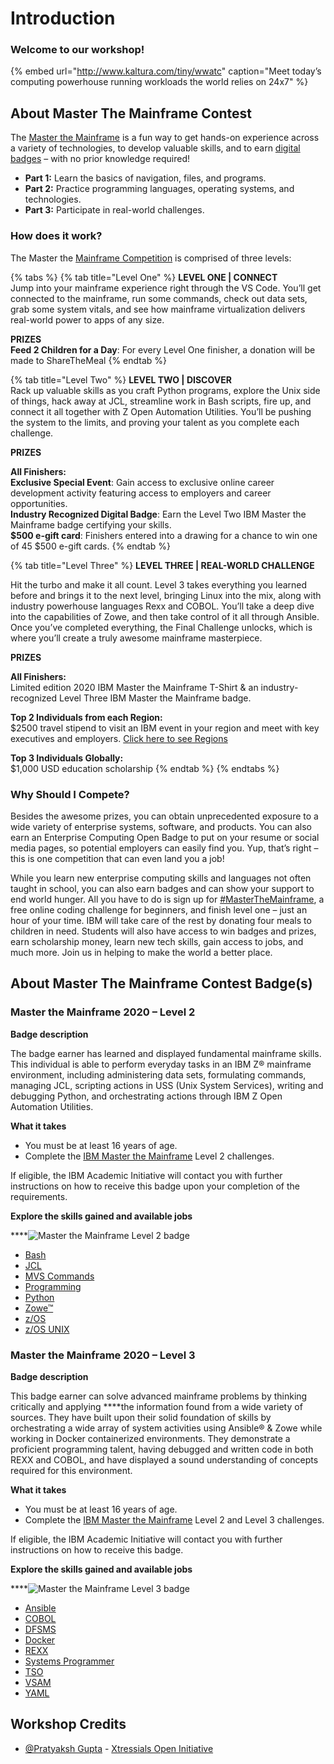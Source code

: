 # Introduction

###                                                      Welcome to our workshop!

{% embed url="http://www.kaltura.com/tiny/wwatc" caption="Meet today’s computing powerhouse running workloads the world relies on 24x7" %}

## About Master The Mainframe Contest

The [Master the Mainframe](https://masterthemainframe.com/) is a fun way to get hands-on experience across a variety of technologies, to develop valuable skills, and to earn [digital badges](https://www.ibm.com/it-infrastructure/z/education/master-the-mainframe-badges) – with no prior knowledge required!

* **Part 1:**  Learn the basics of navigation, files, and programs.
* **Part 2:** Practice programming languages, operating systems, and technologies.
* **Part 3:** Participate in real-world challenges.

### How does it work?

The Master the [Mainframe Competition](https://masterthemainframe.com/) is comprised of three levels:

{% tabs %}
{% tab title="Level One" %}
**LEVEL ONE \| CONNECT**  
Jump into your mainframe experience right through the VS Code. You’ll get connected to the mainframe, run some commands, check out data sets, grab some system vitals, and see how mainframe virtualization delivers real-world power to apps of any size.

**PRIZES**  
**Feed 2 Children for a Day**: For every Level One finisher, a donation will be made to ShareTheMeal
{% endtab %}

{% tab title="Level Two" %}
**LEVEL TWO \| DISCOVER**  
Rack up valuable skills as you craft Python programs, explore the Unix side of things, hack away at JCL, streamline work in Bash scripts, fire up, and connect it all together with Z Open Automation Utilities. You’ll be pushing the system to the limits, and proving your talent as you complete each challenge.

**PRIZES**

**All Finishers:  
Exclusive Special Event**: Gain access to exclusive online career development activity featuring access to employers and career opportunities.  
**Industry Recognized Digital Badge**: Earn the Level Two IBM Master the Mainframe badge certifying your skills.  
**$500 e-gift card**: Finishers entered into a drawing for a chance to win one of 45 $500 e-gift cards.
{% endtab %}

{% tab title="Level Three" %}
**LEVEL THREE \| REAL-WORLD CHALLENGE**

Hit the turbo and make it all count. Level 3 takes everything you learned before and brings it to the next level, bringing Linux into the mix, along with industry powerhouse languages Rexx and COBOL. You’ll take a deep dive into the capabilities of Zowe, and then take control of it all through Ansible. Once you’ve completed everything, the Final Challenge unlocks, which is where you’ll create a truly awesome mainframe masterpiece.

**PRIZES**

**All Finishers:**  
Limited edition 2020 IBM Master the Mainframe T-Shirt & an industry-recognized Level Three IBM Master the Mainframe badge.

**Top 2 Individuals from each Region:**  
$2500 travel stipend to visit an IBM event in your region and meet with key executives and employers. [Click here to see Regions](https://masterthemainframe.com/#faq)

**Top 3 Individuals Globally:**  
$1,000 USD education scholarship
{% endtab %}
{% endtabs %}

### Why Should I Compete?

Besides the awesome prizes, you can obtain unprecedented exposure to a wide variety of enterprise systems, software, and products. You can also earn an Enterprise Computing Open Badge to put on your resume or social media pages, so potential employers can easily find you. Yup, that’s right – this is one competition that can even land you a job!

While you learn new enterprise computing skills and languages not often taught in school, you can also earn badges and can show your support to end world hunger. All you have to do is sign up for [\#MasterTheMainframe](http://ibm.biz/double-the-meal-registration), a free online coding challenge for beginners, and finish level one – just an hour of your time. IBM will take care of the rest by donating four meals to children in need. Students will also have access to win badges and prizes, earn scholarship money, learn new tech skills, gain access to jobs, and much more. Join us in helping to make the world a better place.

## About Master The Mainframe Contest Badge\(s\)

### Master the Mainframe 2020 – Level 2

**Badge description**

The badge earner has learned and displayed fundamental mainframe skills. This individual is able to perform everyday tasks in an IBM Z® mainframe environment, including administering data sets, formulating commands, managing JCL, scripting actions in USS \(Unix System Services\), writing and debugging Python, and orchestrating actions through IBM Z Open Automation Utilities.

**What it takes**

* You must be at least 16 years of age.
* Complete the [IBM Master the Mainframe](https://www.ibm.com/it-infrastructure/z/education/master-the-mainframe) Level 2 challenges.

If eligible, the IBM Academic Initiative will contact you with further instructions on how to receive this badge upon your completion of the requirements.

**Explore the skills gained and available jobs**

\*\*\*\*![Master the Mainframe Level 2 badge](https://1.cms.s81c.com/sites/default/files/2020-09-25/z_mtm_badge_level2.png)

* [Bash](https://www.youracclaim.com/skills/bash) 
* [JCL](https://www.youracclaim.com/skills/jcl) 
* [MVS Commands](https://www.youracclaim.com/skills/mvs-commands) 
* [Programming](https://www.youracclaim.com/skills/programming) 
* [Python](https://www.youracclaim.com/skills/python) 
* [Zowe™](https://www.youracclaim.com/skills/zowe) 
* [z/OS](https://www.youracclaim.com/skills/z-os) 
* [z/OS UNIX](https://www.youracclaim.com/skills/z-os-unix)  

### Master the Mainframe 2020 – Level 3

**Badge description**

This badge earner can solve advanced mainframe problems by thinking critically and applying ****the information found from a wide variety of sources. They have built upon their solid foundation of skills by orchestrating a wide array of system activities using Ansible® & Zowe while working in Docker containerized environments.  They demonstrate a proficient programming talent, having debugged and written code in both REXX and COBOL, and have displayed a sound understanding of concepts required for this environment.

**What it takes**  

* You must be at least 16 years of age.
* Complete the [IBM Master the Mainframe](https://www.ibm.com/it-infrastructure/z/education/master-the-mainframe) Level 2 and Level 3 challenges.

If eligible, the IBM Academic Initiative will contact you with further instructions on how to receive this badge.

**Explore the skills gained and available jobs**

\*\*\*\*![Master the Mainframe Level 3 badge](https://1.cms.s81c.com/sites/default/files/2020-09-25/z_mtm_badge_level3.png)

* [Ansible](https://www.youracclaim.com/skills/ansible) 
* [COBOL](https://www.youracclaim.com/skills/cobol) 
* [DFSMS](https://www.youracclaim.com/skills/dfsms)  
* [Docker](https://www.youracclaim.com/skills/docker) 
* [REXX](https://www.youracclaim.com/skills/rexx) 
* [Systems Programmer](https://www.youracclaim.com/skills/systems-programmer) 
* [TSO](https://www.youracclaim.com/skills/tso) 
* [VSAM](https://www.youracclaim.com/skills/vsam) 
* [YAML](https://www.youracclaim.com/skills/yaml) 

## Workshop Credits

* [@Pratyaksh Gupta](https://www.linkedin.com/in/oscillator25/) - [Xtressials Open Initiative](https://www.linkedin.com/company/xtressials-open-initiative/)



